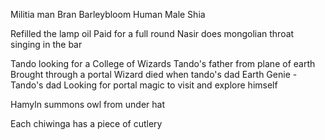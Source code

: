 
Militia man
Bran Barleybloom
Human Male
Shia



Refilled the lamp oil
Paid for a full round
Nasir does mongolian throat singing in the bar

Tando looking for a College of Wizards
Tando's father from plane of earth
Brought through a portal
Wizard died when tando's dad
Earth Genie - Tando's dad
Looking for portal magic to visit and explore himself

Hamyln summons owl from under hat

Each chiwinga has a piece of cutlery





